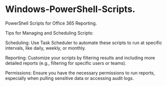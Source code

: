 # Windows-PowerShell-Scripts.

PowerShell Scripts for Office 365 Reporting.

Tips for Managing and Scheduling Scripts:

Scheduling: Use Task Scheduler to automate these scripts to run at specific intervals, like daily, weekly, or monthly.

Reporting: Customize your scripts by filtering results and including more detailed reports (e.g., filtering for specific users or teams).

Permissions: Ensure you have the necessary permissions to run reports, especially when pulling sensitive data or accessing audit logs.
